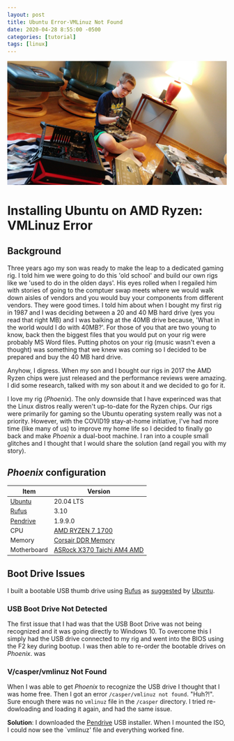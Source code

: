 ```yaml
---
layout: post
title: Ubuntu Error-VMLinuz Not Found
date: 2020-04-28 8:55:00 -0500
categories: [tutorial]
tags: [linux]
---
```


![Old School Build](/assets/img/post_images/NickBuild.jpg)

# Installing Ubuntu on AMD Ryzen: VMLinuz Error

## Background

Three years ago my son was ready to make the leap to a dedicated gaming rig. I told him we were going to do this 'old school' and build our own rigs like we 'used to do in the olden days'. His eyes rolled when I regailed him with stories of going to the comptuer swap meets where we would walk down aisles of vendors and you would buy your components from different vendors. They were good times. I told him about when I bought my first rig in 1987 and I was deciding between a 20 and 40 MB hard drive (yes you read that right MB) and I was balking at the 40MB drive because, 'What in the world would I do with 40MB?'. For those of you that are two young to know, back then the biggest files that you would put on your rig were probably MS Word files. Putting photos on your rig (music wasn't even a thought) was something that we knew was coming so I decided to be prepared and buy the 40 MB hard drive.

Anyhow, I digress. When my son and I bought our rigs in 2017 the AMD Ryzen chips were just released and the performance reviews were amazing. I did some research, talked with my son about it and we decided to go for it. 

I love my rig (*Phoenix*). The only downside that I have experinced was that the Linux distros really weren't up-to-date for the Ryzen chips. Our rigs were primarily for gaming so the Ubuntu operating system really was not a priority. However, with the COVID19 stay-at-home initiative, I've had more time (like many of us) to improve my home life so I decided to finally go back and make *Phoenix* a dual-boot machine. I ran into a couple small glitches and I thought that I would share the solution (and regail you with my story).

## *Phoenix* configuration

|Item	| Version|
|---	|---	|
|[Ubuntu](https://ubuntu.com/)	| 20.04 LTS |
|[Rufus](https://rufus.ie/)	|3.10|  
|[Pendrive](https://www.pendrivelinux.com/universal-usb-installer-easy-as-1-2-3/)|1.9.9.0|  
|CPU|[AMD RYZEN 7 1700](https://www.newegg.com/amd-ryzen-7-1700/p/N82E16819113428?Item=N82E16819113428)|
|Memory | [Corsair DDR Memory](https://www.newegg.com/corsair-16gb-288-pin-ddr4-sdram/p/N82E16820233863?Item=N82E16820233863)
|Motherboard|[ASRock X370 Taichi AM4 AMD](https://www.newegg.com/asrock-x370-taichi/p/N82E16813157757?Item=N82E16813157757)

## Boot Drive Issues

I built a bootable USB thumb drive using [Rufus](https://rufus.ie/) as [suggested](https://ubuntu.com/tutorials/tutorial-create-a-usb-stick-on-windows#2-requirements) by [Ubuntu](https://ubuntu.com). 

### USB Boot Drive Not Detected

The first issue that I had was that the USB Boot Drive was not being recognized and it was going directly to Windows 10. To overcome this I simply had the USB drive connected to my rig and went into the BIOS using the F2 key during bootup. I was then able to re-order the bootable drives on *Phoenix*.
was

### V/casper/vmlinuz Not Found

When I was able to get *Phoenix* to recognize the USB drive I thought that I was home free. Then I got an error `/casper/vmlinuz not found`. "Huh?!". Sure enough there was no `vmlinuz` file in the `/casper` directory. I tried re-dowloading and loading it again, and had the same issue. 

**Solution**: I downloaded the [Pendrive](https://www.pendrivelinux.com/universal-usb-installer-easy-as-1-2-3/) USB installer. When I mounted the ISO, I could now see the `vmlinuz' file and everything worked fine.
